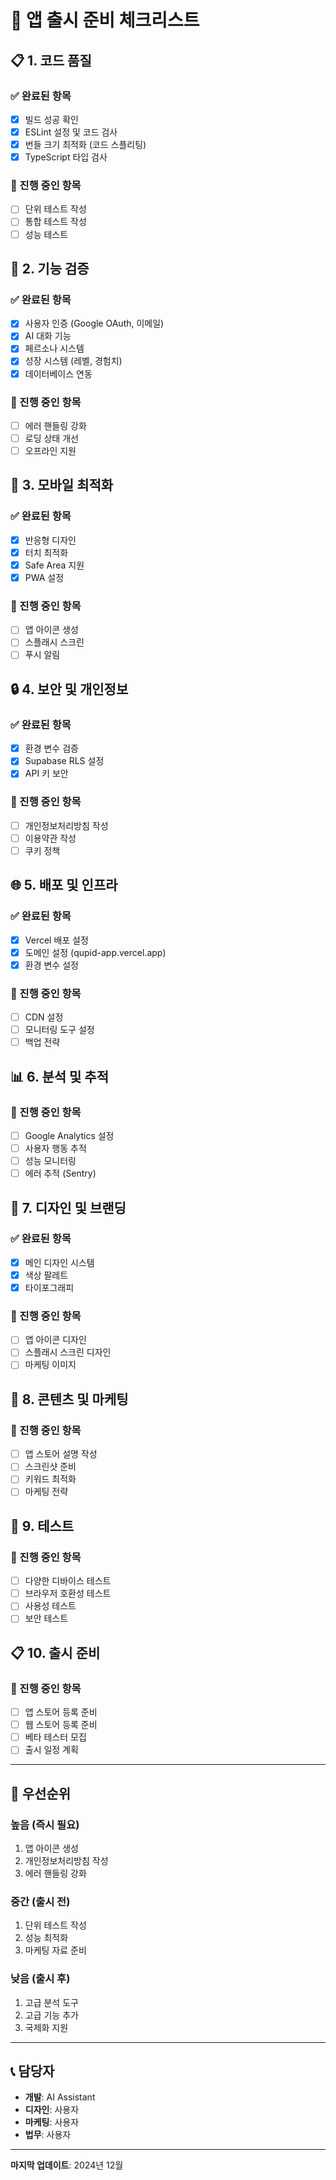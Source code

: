 # 🚀 앱 출시 준비 체크리스트

## 📋 **1. 코드 품질**

### ✅ 완료된 항목
- [x] 빌드 성공 확인
- [x] ESLint 설정 및 코드 검사
- [x] 번들 크기 최적화 (코드 스플리팅)
- [x] TypeScript 타입 검사

### 🔄 진행 중인 항목
- [ ] 단위 테스트 작성
- [ ] 통합 테스트 작성
- [ ] 성능 테스트

## 🔧 **2. 기능 검증**

### ✅ 완료된 항목
- [x] 사용자 인증 (Google OAuth, 이메일)
- [x] AI 대화 기능
- [x] 페르소나 시스템
- [x] 성장 시스템 (레벨, 경험치)
- [x] 데이터베이스 연동

### 🔄 진행 중인 항목
- [ ] 에러 핸들링 강화
- [ ] 로딩 상태 개선
- [ ] 오프라인 지원

## 📱 **3. 모바일 최적화**

### ✅ 완료된 항목
- [x] 반응형 디자인
- [x] 터치 최적화
- [x] Safe Area 지원
- [x] PWA 설정

### 🔄 진행 중인 항목
- [ ] 앱 아이콘 생성
- [ ] 스플래시 스크린
- [ ] 푸시 알림

## 🔒 **4. 보안 및 개인정보**

### ✅ 완료된 항목
- [x] 환경 변수 검증
- [x] Supabase RLS 설정
- [x] API 키 보안

### 🔄 진행 중인 항목
- [ ] 개인정보처리방침 작성
- [ ] 이용약관 작성
- [ ] 쿠키 정책

## 🌐 **5. 배포 및 인프라**

### ✅ 완료된 항목
- [x] Vercel 배포 설정
- [x] 도메인 설정 (qupid-app.vercel.app)
- [x] 환경 변수 설정

### 🔄 진행 중인 항목
- [ ] CDN 설정
- [ ] 모니터링 도구 설정
- [ ] 백업 전략

## 📊 **6. 분석 및 추적**

### 🔄 진행 중인 항목
- [ ] Google Analytics 설정
- [ ] 사용자 행동 추적
- [ ] 성능 모니터링
- [ ] 에러 추적 (Sentry)

## 🎨 **7. 디자인 및 브랜딩**

### ✅ 완료된 항목
- [x] 메인 디자인 시스템
- [x] 색상 팔레트
- [x] 타이포그래피

### 🔄 진행 중인 항목
- [ ] 앱 아이콘 디자인
- [ ] 스플래시 스크린 디자인
- [ ] 마케팅 이미지

## 📝 **8. 콘텐츠 및 마케팅**

### 🔄 진행 중인 항목
- [ ] 앱 스토어 설명 작성
- [ ] 스크린샷 준비
- [ ] 키워드 최적화
- [ ] 마케팅 전략

## 🧪 **9. 테스트**

### 🔄 진행 중인 항목
- [ ] 다양한 디바이스 테스트
- [ ] 브라우저 호환성 테스트
- [ ] 사용성 테스트
- [ ] 보안 테스트

## 📋 **10. 출시 준비**

### 🔄 진행 중인 항목
- [ ] 앱 스토어 등록 준비
- [ ] 웹 스토어 등록 준비
- [ ] 베타 테스터 모집
- [ ] 출시 일정 계획

---

## 🎯 **우선순위**

### **높음 (즉시 필요)**
1. 앱 아이콘 생성
2. 개인정보처리방침 작성
3. 에러 핸들링 강화

### **중간 (출시 전)**
1. 단위 테스트 작성
2. 성능 최적화
3. 마케팅 자료 준비

### **낮음 (출시 후)**
1. 고급 분석 도구
2. 고급 기능 추가
3. 국제화 지원

---

## 📞 **담당자**

- **개발**: AI Assistant
- **디자인**: 사용자
- **마케팅**: 사용자
- **법무**: 사용자

---

**마지막 업데이트**: 2024년 12월 